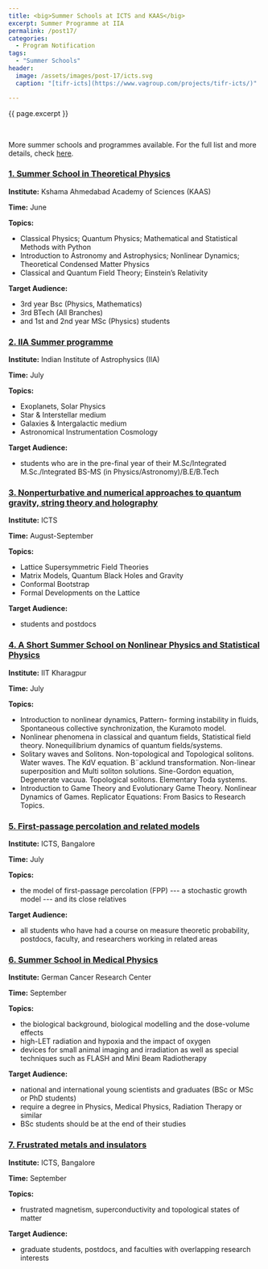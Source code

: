 ```yaml
---
title: <big>Summer Schools at ICTS and KAAS</big>
excerpt: Summer Programme at IIA
permalink: /post17/
categories:
  - Program Notification
tags:
  - "Summer Schools"
header:
  image: /assets/images/post-17/icts.svg
  caption: "[tifr-icts](https://www.vagroup.com/projects/tifr-icts/)"

---
```


<span class="excerpt">{{ page.excerpt }}</span>

<br>

More summer schools and programmes available. For the full list and more details, check [here](/schools/). 

### [1. Summer School in Theoretical Physics ](https://pdpu.ac.in/downloads/SSTP_June2022.pdf)

  **Institute:**  Kshama Ahmedabad Academy of Sciences (KAAS)

  **Time:** June

  **Topics:**

   - Classical Physics; Quantum Physics; Mathematical and Statistical Methods with Python
   - Introduction to Astronomy and Astrophysics; Nonlinear Dynamics; Theoretical Condensed Matter Physics
   - Classical and Quantum Field Theory; Einstein’s Relativity

  **Target Audience:**

   - 3rd year Bsc (Physics, Mathematics)
   - 3rd BTech (All Branches)
   - and 1st and 2nd year MSc (Physics) students
 

### [2. IIA Summer programme](https://www.iiap.res.in/summer_school/?q=HOME)

  **Institute:** Indian Institute of Astrophysics (IIA)

  **Time:** July

  **Topics:**

   - Exoplanets, Solar Physics
   - Star & Interstellar medium
   - Galaxies & Intergalactic medium
   - Astronomical Instrumentation Cosmology
 

  **Target Audience:**

   - students who are in the pre-final year of their M.Sc/Integrated M.Sc./Integrated BS-MS (in Physics/Astronomy)/B.E/B.Tech
 

### [3. Nonperturbative and numerical approaches to quantum gravity, string theory and holography](https://www.icts.res.in/program/numstrings2022)

  **Institute:** ICTS

  **Time:** August-September

  **Topics:**

   - Lattice Supersymmetric Field Theories
   - Matrix Models, Quantum Black Holes and Gravity
   - Conformal Bootstrap
   - Formal Developments on the Lattice


  **Target Audience:**

   - students and postdocs


### [4. A Short Summer School on Nonlinear Physics and Statistical Physics](https://sites.google.com/view/kgpspcs)

  **Institute:** IIT Kharagpur

  **Time:** July

  **Topics:**

  - Introduction to nonlinear dynamics, Pattern- forming instability in fluids, Spontaneous collective synchronization, the Kuramoto model.
  - Nonlinear phenomena in classical and quantum fields, Statistical field theory. Nonequilibrium dynamics of quantum fields/systems.
  - Solitary waves and Solitons. Non-topological and Topological solitons. Water waves. The KdV equation. B¨acklund transformation. Non-linear superposition and Multi soliton solutions.  Sine-Gordon equation, Degenerate vacuua. Topological solitons. Elementary Toda systems.
  - Introduction to Game Theory and Evolutionary Game Theory. Nonlinear Dynamics of Games. Replicator Equations: From Basics to Research Topics.

### [5. First-passage percolation and related models](https://www.icts.res.in/program/fpp2022)

  **Institute:** ICTS, Bangalore

  **Time:** July
 
  **Topics:**

   - the model of first-passage percolation (FPP) --- a stochastic growth model --- and its close relatives 

  **Target Audience:**

   - all students who have had a course on measure theoretic probability, postdocs, faculty, and researchers working in related areas

### [6. Summer School in Medical Physics](https://www.dkfz.de/en/medphys/education_and_training/summer_school2022.html)

  **Institute:** German Cancer Research Center

  **Time:** September
 
  **Topics:**

   - the biological background, biological modelling and the dose-volume effects 
   - high-LET radiation and hypoxia and the impact of oxygen
   - devices for small animal imaging and irradiation as well as special techniques such as FLASH and Mini Beam Radiotherapy

  **Target Audience:**

   - national and international young scientists and graduates (BSc or MSc or PhD students)
   - require a degree in Physics, Medical Physics, Radiation Therapy or similar
   - BSc students should be at the end of their studies

### [7. Frustrated metals and insulators](https://www.icts.res.in/program/frumi2022)

  **Institute:** ICTS, Bangalore

  **Time:** September
 
  **Topics:**

   - frustrated magnetism, superconductivity and topological states of matter

  **Target Audience:**

   - graduate students, postdocs, and faculties with overlapping research interests
